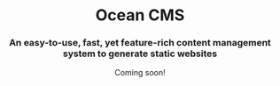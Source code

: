 <h1 align="center">Ocean CMS</h1>
<h3 align="center">An easy-to-use, fast, yet feature-rich content management system to generate static websites</h3>

<p align="center">Coming soon!</p>
